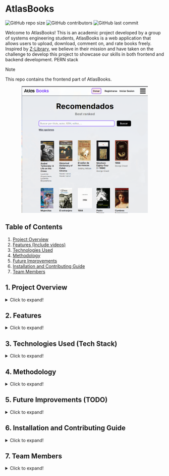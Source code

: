 # AtlasBooks

![GitHub repo size](https://img.shields.io/github/repo-size/jfmonsa/AtlasBooks-front)
![GitHub contributors](https://img.shields.io/github/contributors/jfmonsa/AtlasBooks-front)
![GitHub last commit](https://img.shields.io/github/last-commit/jfmonsa/AtlasBooks-front)

Welcome to AtlasBooks! This is an academic project developed by a group of systems engineering students, AtlasBooks is a web application that allows users to upload, download, comment on, and rate books freely. Inspired by [Z-Library](https://singlelogin.re/), we believe in their mission and have taken on the challenge to develop this project to showcase our skills in both frontend and backend development.
PERN stack

> [!NOTE]  
> This repo contains the frontend part of AtlasBooks.

<p style="text-align:center;">
  <img alt="" src="./public/home-screenshot.png"  style="height:400px">
</p>

## Table of Contents

1. [Project Overview](#1-project-overview)
2. [Features (Include videos)](#2-features)
3. [Technologies Used](#3-technologies-used-tech-stack)
4. [Methodology](#4-methodology)
5. [Future Improvements](#5-future-improvements-todo)
6. [Installation and Contributing Guide](#6-installation-and-contributing-guide)
7. [Team Members](#7-team-members)

## 1. Project Overview

<details>
  <summary>Click to expand!</summary>
  
  The technical implementation of the PERN stack allowed us to structure and develop our virtual library project efficiently and organized. This combination facilitated a clear division between frontend and backend, promoting agile and collaborative     development that resulted in a robust and scalable product. Our project highlighted the importance and benefits of teamwork and effective communication through the Scrum methodology, ensuring continuous delivery of value.

We hope you find AtlasBooks a useful and inspiring project. Thank you for your interest!

</details>
  
## 2. Features
<details>
  <summary>Click to expand!</summary>
  
  
  ### User Profiles
  - **Registration and Authentication**: Users can sign up and authenticate using JWT.
  - **Profile Information**: Each user has a profile with personal information (name, email, country, etc.).
  - **Download History**: Users can view a history of the books they have downloaded.

  <p style="text-align:center;">
    <img alt="" src="./public/home-screenshot.png"  style="height:400px">
  </p>

### Home Page

- **Recommended feed**: 50 books recommended by the backend algorithm.
- **Searcher**: Users can search for books using filters like author, title, publication date, and categories.
  <div style="text-align:center;">
  <video src="feedAndSearch.mp4" autoplay>
  </video>  
  </div>

### Book Uploads

- **Add New Books**: Users can upload books to the library.
- **Upload Form**: Includes fields such as title, author, description, cover, and category also Drag and Drop custom inputs for book files and path cover files

### In the Page of each book

- **Download**: Users can download a book in the available formats
- **Add book to a list**: Users can add a book to a list.
- **Recommendations**: Based on users' book lists and download history, the application suggests books that might interest them.
- **Comments**: Users can comment on books to share their opinions.
- **Book Ratings**: Users can rate the books they have read.
- **Share**: Users can share a book page in the main social networks
- **Report a book**: Users can report a book to the atlasBooks' staff if there is inappropriate content.

<p style="text-align:center;">
  <img alt="" src="./public/home-screenshot.png"  style="height:400px">
</p>

### Book List Management

- **Create Lists**: Users can create personalized book lists.
- **View Lists**: Users can view their lists and the books they've added.
- **Public Lists**: Lists can be made visible to all users on the platform, users can search them by a Searcher.

### Admin options

- **Manage Users**: Admins have additional sections in its profile page that allow them to search for users and ban/un-ban also to look reports made by users
</details>

## 3. Technologies Used (Tech Stack)

<details>
  <summary>Click to expand!</summary>
  
  - **Frontend**: Developed with React.js using Vite, along with CSS (Responsive design), HTML, and JavaScript.
  - **Backend**: Built using Node.js and Express.
  - **Database**: PostgreSQL for efficient data storage and retrieval.
  
  ### Other Tools
  - **Jira**: Used for managing user stories and tasks.
  - **Figma**: Utilized for UI/UX design.
</details>

## 4. Methodology

<details>
  <summary>Click to expand!</summary>
  
  We used agile methodologies, specifically Scrum, to manage our project and Jira as the management tool for the project
</details>

## 5. Future Improvements (TODO)

<details>
    <summary>Click to expand!</summary>
  
  - Proper deployment: Mainly due to backend issues with dynamic storage for books.
  - Replace cookies with local storage due to chrome third-party cookies policy.
  - Discover list page pending (backend + frontend implementation).
</details>

## 6. Installation and Contributing Guide

<details>
    <summary>Click to expand!</summary>
  
  We welcome contributions! Please read our [contributing guidelines](CONTRIBUTING.md) before you start.
</details>

## 7. Team Members

<details>
    <summary>Click to expand!</summary>
  
  If you have any questions, feel free to reach out to us at:
  
  - [Juan Felipe Monsalve Vargas](https://github.com/jfmonsa) - [Email](mailto:juan.felipe.monsalve@correounivalle.edu.co)
  - [Jose Luis Ramos Arango](https://github.com/RamSterB) - [Email](mailto:jose.luis.ramos@correounivalle.edu.co)
  - [Juan Sebastian Marin Serna](https://github.com/JSebastianMarin) - [Email](mailto:juan.marin.serna@correounivalle.edu.co)
  - [Juan Pablo Idarraga](https://github.com/JuanPidarraga) - [Email](mailto:idarraga.juan@correounivalle.edu.co)
  - [Leider Santiago Cortez](https://github.com/LeiderCortes) - [Email](mailto:cortes.leider@correounivalle.edu.co)
</details>
